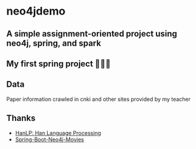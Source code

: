 # neo4jdemo
## A simple assignment-oriented project using neo4j, spring, and spark
My first spring project 🎉🎉🎉
---
## Data
Paper information crawled in cnki and other sites provided by my teacher
## Thanks
- [HanLP: Han Language Processing](https://github.com/hankcs/HanLP)
- [Spring-Boot-Neo4j-Movies](https://github.com/kobeyk/Spring-Boot-Neo4j-Movies)
